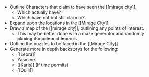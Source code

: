 - Outline Characters that claim to have seen the [[mirage city]].
	- Which actually have?
	- Which have not but still claim to?
- Expand upon the locations in the [[Mirage City]]
- Draw a map of the [[mirage city]], outlining any points of interest.
	- This may be better done with a maze generator and randomly placing the points of interest.
- Outline the puzzles to be faced in the [[Mirage City]].
- Generate more in depth backstorys for the following:
	- [[Leora]]
	- Yasmine
	- [[Karis]] (If time permits)
	- [[Quill]]